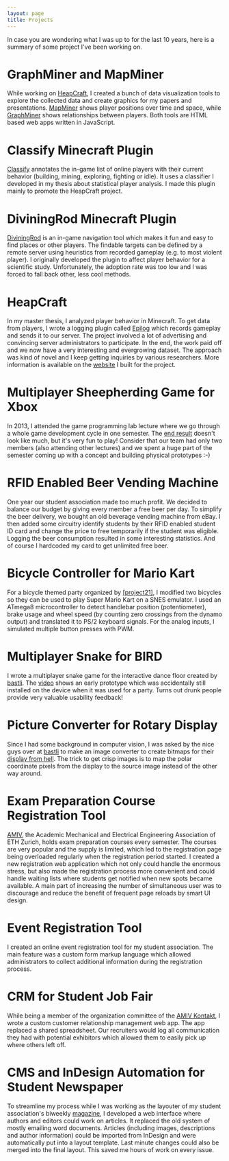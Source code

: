 ```yaml
---
layout: page
title: Projects
---
```


In case you are wondering what I was up to for the last 10 years, here is a summary of some project I've been working on. 

# GraphMiner and MapMiner

While working on [HeapCraft](http://heapcraft.net/), I created a bunch of data visualization tools to explore the collected data and create graphics for my papers and presentations. [MapMiner](http://heapcraft.net/?p=mapminer) shows player positions over time and space, while [GraphMiner](http://heapcraft.net/?p=graphminer) shows relationships between players. Both tools are HTML based web apps written in JavaScript. 

# Classify Minecraft Plugin

[Classify](http://dev.bukkit.org/bukkit-plugins/classify/) annotates the in-game list of online players with their current behavior (building, mining, exploring, fighting or idle). It uses a classifier I developed in my thesis about statistical player analysis. I made this plugin mainly to promote the HeapCraft project. 

# DiviningRod Minecraft Plugin

[DiviningRod](http://dev.bukkit.org/bukkit-plugins/diviningrod/) is an in-game navigation tool which makes it fun and easy to find places or other players. The findable targets can be defined by a remote server using heuristics from recorded gameplay (e.g. to most violent player). I originally developed the plugin to affect player behavior for a scientific study. Unfortunately, the adoption rate was too low and I was forced to fall back other, less cool methods. 

# HeapCraft

In my master thesis, I analyzed player behavior in Minecraft. To get data from players, I wrote a logging plugin called [Epilog](http://heapcraft.net/?p=epilog-manual) which records gameplay and sends it to our server. The project involved a lot of advertising and convincing server administrators to participate. In the end, the work paid off and we now have a very interesting and evergrowing dataset. The approach was kind of novel and I keep getting inquiries by various researchers. More information is available on the [website](http://heapcraft.net/) I built for the project. 

# Multiplayer Sheepherding Game for Xbox

In 2013, I attended the game programming lab lecture where we go through a whole game development cycle in one semester. The [end result](https://www.youtube.com/watch?v=eh2yhc_WBUY) doesn't look like much, but it's very fun to play! Consider that our team had only two members (also attending other lectures) and we spent a huge part of the semester coming up with a concept and building physical prototypes :-)

# RFID Enabled Beer Vending Machine

One year our student association made too much profit. We decided to balance our budget by giving every member a free beer per day. To simplify the beer delivery, we bought an old beverage vending machine from eBay. I then added some circuitry identify students by their RFID enabled student ID card and change the price to free temporarily if the student was eligible. Logging the beer consumption resulted in some interesting statistics. And of course I hardcoded my card to get unlimited free beer. 

# Bicycle Controller for Mario Kart

For a bicycle themed party organized by [[project21]](http://www.project21.ch/), I modified two bicycles so they can be used to play Super Mario Kart on a SNES emulator. I used an ATmega8 microcontroller to detect handlebar position (potentiometer), brake usage and wheel speed (by counting zero crossings from the dynamo output) and translated it to PS/2 keyboard signals. For the analog inputs, I simulated multiple button presses with PWM. 

# Multiplayer Snake for BIRD

I wrote a multiplayer snake game for the interactive dance floor created by [bastli](http://bastli.ethz.ch/). The [video](https://www.youtube.com/watch?v=um1bMXSOXw8) shows an early prototype which was accidentally still installed on the device when it was used for a party. Turns out drunk people provide very valuable usability feedback!

# Picture Converter for Rotary Display

Since I had some background in computer vision, I was asked by the nice guys over at [bastli](http://bastli.ethz.ch/) to make an image converter to create bitmaps for their [display from hell](http://hackaday.com/2008/11/22/stupidly-huge-pov-display/). The trick to get crisp images is to map the polar coordinate pixels from the display to the source image instead of the other way around. 

# Exam Preparation Course Registration Tool

[AMIV](https://www.amiv.ethz.ch/), the Academic Mechanical and Electrical Engineering Association of ETH Zurich, holds exam preparation courses every semester. The courses are very popular and the supply is limited, which led to the registration page being overloaded regularly when the registration period started. I created a new registration web application which not only could handle the enormous stress, but also made the registration process more convenient and could handle waiting lists where students get notified when new spots became available. A main part of increasing the number of simultaneous user was to discourage and reduce the benefit of frequent page reloads by smart UI design. 

# Event Registration Tool

I created an online event registration tool for my student association. The main feature was a custom form markup language which allowed administrators to collect additional information during the registration process. 

# CRM for Student Job Fair

While being a member of the organization committee of the [AMIV Kontakt](http://www.kontakt.amiv.ethz.ch/), I wrote a custom customer relationship management web app. The app replaced a shared spreadsheet. Our recruiters would log all communication they had with potential exhibitors which allowed them to easily pick up where others left off. 

# CMS and InDesign Automation for Student Newspaper

To streamline my process while I was working as the layouter of my student association's biweekly [magazine](https://www.blitz.ethz.ch/), I developed a web interface where authors and editors could work on articles. It replaced the old system of mostly emailing word documents. Articles (including images, descriptions and author information) could be imported from InDesign and were automatically put into a layout template. Last minute changes could also be merged into the final layout. This saved me hours of work on every issue. 